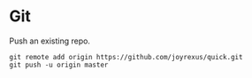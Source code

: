Git
===

Push an existing repo.

    git remote add origin https://github.com/joyrexus/quick.git
    git push -u origin master

